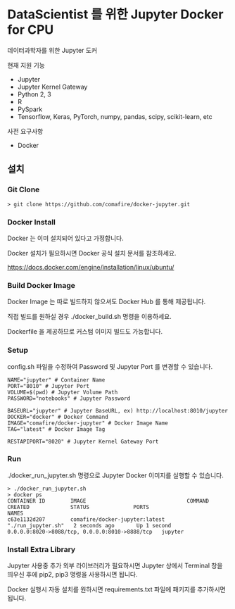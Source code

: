 # DataScientist 를 위한 Jupyter Docker  for CPU
데이터과학자를 위한 Jupyter 도커

현재 지원 기능 
* Jupyter
* Jupyter Kernel Gateway
* Python 2, 3
* R
* PySpark
* Tensorflow, Keras, PyTorch, numpy, pandas, scipy, scikit-learn, etc

사전 요구사항
* Docker

## 설치

### Git Clone

```
> git clone https://github.com/comafire/docker-jupyter.git
```

### Docker Install

Docker 는 이미 설치되어 있다고 가정합니다.

Docker 설치가 필요하시면 Docker 공식 설치 문서를 참조하세요.

https://docs.docker.com/engine/installation/linux/ubuntu/

### Build Docker Image

Docker Image 는 따로 빌드하지 않으셔도 Docker Hub 를 통해 제공됩니다.

직접 빌드를 원하실 경우 ./docker_build.sh 명령을 이용하세요.

Dockerfile 을 제공하므로 커스텀 이미지 빌드도 가능합니다.

### Setup

config.sh 파일을 수정하여 Password 및 Jupyter Port 를 변경할 수 있습니다.

```
NAME="jupyter" # Container Name
PORT="8010" # Jupyter Port
VOLUME=$(pwd) # Jupyter Volume Path
PASSWORD="notebooks" # Jupyter Password

BASEURL="jupyter" # Jupyter BaseURL, ex) http://localhost:8010/jupyter
DOCKER="docker" # Docker Command
IMAGE="comafire/docker-jupyter" # Docker Image Name
TAG="latest" # Docker Image Tag

RESTAPIPORT="8020" # Jupyter Kernel Gateway Port
```

### Run

./docker_run_jupyter.sh 명령으로 Jupyter Docker 이미지를 실행할 수 있습니다.

```
> ./docker_run_jupyter.sh 
> docker ps
CONTAINER ID        IMAGE                                COMMAND              CREATED             STATUS              PORTS                                            NAMES
c63e1132d207        comafire/docker-jupyter:latest       "./run_jupyter.sh"   2 seconds ago       Up 1 second         0.0.0.0:8020->8088/tcp, 0.0.0.0:8010->8888/tcp   jupyter
```

### Install Extra Library

Jupyter 사용중 추가 외부 라이브러리가 필요하시면 Jupyter 상에서 Terminal 창을 띄우신 후에 pip2, pip3 명령을 사용하시면 됩니다.

Docker 실행시 자동 설치를 원하시면 requirements.txt 파일에 패키지를 추가하시면 됩니다.

